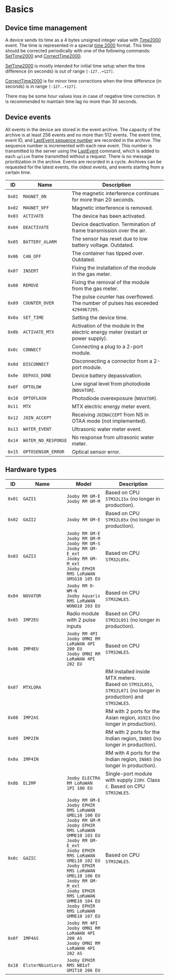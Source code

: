# Basics

## Device time management

A device sends its time as a 4 bytes unsigned integer value with [Time2000](./commands/uplink/Time2000.md) event.
The time is represented in a special [time 2000](./types.md#time-2000) format.
This time should be corrected periodically with one of the following commands: [SetTime2000](./commands/SetTime2000.md) and [CorrectTime2000](./commands/CorrectTime2000.md).

[SetTime2000](./commands/SetTime2000.md) is mostly intended for initial time setup when the time difference (in seconds) is out of range `[-127..+127]`.

[CorrectTime2000](./commands/CorrectTime2000.md) is for minor time corrections when the time difference (in seconds) is in range `[-127..+127]`.

There may be some hour values loss in case of negative time correction.
It is recommended to maintain time lag no more than 30 seconds.


## Device events

All events in the device are stored in the event archive.
The capacity of the archive is at least 256 events and no more than 512 events.
The event time, event ID, and [LastEvent sequence number](./commands/uplink/LastEvent.md#sequence-number) are recorded in the archive.
The sequence number is incremented with each new event.
This number is transmitted to the server using the [LastEvent](./commands/uplink/LastEvent.md) command, which is added to each `uplink` frame transmitted without a request.
There is no message prioritization in the archive.
Events are recorded in a cycle.
Archives can be requested for the latest events, the oldest events, and events starting from a certain time.

| ID     | Name                | Description                                                                       |
| ------ | ------------------- | --------------------------------------------------------------------------------- |
| `0x01` | `MAGNET_ON`         | The magnetic interference continues for more than 20 seconds.                     |
| `0x02` | `MAGNET_OFF`        | Magnetic interference is removed.                                                 |
| `0x03` | `ACTIVATE`          | The device has been activated.                                                    |
| `0x04` | `DEACTIVATE`        | Device deactivation. Termination of frame transmission over the air.              |
| `0x05` | `BATTERY_ALARM`     | The sensor has reset due to low battery voltage. Outdated.                        |
| `0x06` | `CAN_OFF`           | The container has tipped over. Outdated.                                          |
| `0x07` | `INSERT`            | Fixing the installation of the module in the gas meter.                           |
| `0x08` | `REMOVE`            | Fixing the removal of the module from the gas meter.                              |
| `0x09` | `COUNTER_OVER`      | The pulse counter has overflowed. The number of pulses has exceeded `4294967295`. |
| `0x0a` | `SET_TIME`          | Setting the device time.                                                          |
| `0x0b` | `ACTIVATE_MTX`      | Activation of the module in the electric energy meter (restart or power supply).  |
| `0x0c` | `CONNECT`           | Connecting a plug to a 2-port module.                                             |
| `0x0d` | `DISCONNECT`        | Disconnecting a connector from a 2-port module.                                   |
| `0x0e` | `DEPASS_DONE`       | Device battery depassivation.                                                     |
| `0x0f` | `OPTOLOW`           | Low signal level from photodiode (`NOVATOR`).                                     |
| `0x10` | `OPTOFLASH`         | Photodiode overexposure (`NOVATOR`).                                              |
| `0x11` | `MTX`               | MTX electric energy meter event.                                                  |
| `0x12` | `JOIN_ACCEPT`       | Receiving `JOINACCEPT` from NS in OTAA mode (not implemented).                    |
| `0x13` | `WATER_EVENT`       | Ultrasonic water meter event.                                                     |
| `0x14` | `WATER_NO_RESPONSE` | No response from ultrasonic water meter.                                          |
| `0x15` | `OPTOSENSOR_ERROR`  | Optical sensor error.                                                             |


## Hardware types

<table>
    <thead>
        <tr>
            <th>ID</th>
            <th>Name</th>
            <th>Model</th>
            <th>Description</th>
        </tr>
    </thead>
    <tbody>
        <tr>
            <td><code>0x01</code></td>
            <td><code>GAZI1</code></td>
            <td>
                <code>Jooby RM GM-E</code> <br/>
                <code>Jooby RM GM-M</code>
            </td>
            <td>Based on CPU <code>STM32L15x</code> (no longer in production).</td>
        </tr>
        <tr>
            <td><code>0x02</code></td>
            <td><code>GAZI2</code></td>
            <td>
                <code>Jooby RM GM-E</code>
            </td>
            <td>Based on CPU <code>STM32L05x</code> (no longer in production).</td>
        </tr>
        <tr>
            <td><code>0x03</code></td>
            <td><code>GAZI3</code></td>
            <td>
                <code>Jooby RM GM-E</code> <br/>
                <code>Jooby RM GM-M</code> <br/>
                <code>Jooby RM GM-S</code> <br/>
                <code>Jooby RM GM-E_ext</code> <br/>
                <code>Jooby RM GM-M_ext</code> <br/>
                <code>Jooby EPHIR RMS LoRaWAN GMSG10 105 EU</code>
            </td>
            <td>Based on CPU <code>STM32L05x</code>.</td>
        </tr>
        <tr>
            <td><code>0x04</code></td>
            <td><code>NOVATOR</code></td>
            <td>
                <code>Jooby RM O-WM-N</code> <br/>
                <code>Jooby Aquaris RMS LoRaWAN WONO10 203 EU</code>
            </td>
            <td>Based on CPU <code>STM32WLE5</code>.</td>
        </tr>
        <tr>
            <td><code>0x05</code></td>
            <td><code>IMP2EU</code></td>
            <td>
                Radio module with 2 pulse inputs
            </td>
            <td>Based on CPU <code>STM32L051</code> (no longer in production).</td>
        </tr>
        <tr>
            <td><code>0x06</code></td>
            <td><code>IMP4EU</code></td>
            <td>
                <code>Jooby RM 4PI</code> <br/>
                <code>Jooby OMNI RM LoRaWAN 4PI 200 EU</code> <br/>
                <code>Jooby OMNI RM LoRaWAN 4PI 202 EU</code>
            </td>
            <td>Based on CPU <code>STM32WLE5</code>.</td>
        </tr>
        <tr>
            <td><code>0x07</code></td>
            <td><code>MTXLORA</code></td>
            <td></td>
            <td>
                RM installed inside MTX meters. <br/>
                Based on <code>STM32L051</code>, <code>STM32L071</code> (no longer in production) and <code>STM32WLE5</code>.
            </td>
        </tr>
        <tr>
            <td><code>0x08</code></td>
            <td><code>IMP2AS</code></td>
            <td></td>
            <td>RM with 2 ports for the Asian region, <code>AS923</code> (no longer in production).</td>
        </tr>
        <tr>
            <td><code>0x09</code></td>
            <td><code>IMP2IN</code></td>
            <td></td>
            <td>RM with 2 ports for the Indian region, <code>IN865</code> (no longer in production).</td>
        </tr>
        <tr>
            <td><code>0x0a</code></td>
            <td><code>IMP4IN</code></td>
            <td></td>
            <td>RM with 4 ports for the Indian region, <code>IN865</code> (no longer in production).</td>
        </tr>
        <tr>
            <td><code>0x0b</code></td>
            <td><code>ELIMP</code></td>
            <td>
                <code>Jooby ELECTRA RM LoRaWAN 1PI 100 EU</code>
            </td>
            <td>Single-port module with supply <code>220V</code>. Class <code>C</code>. Based on CPU <code>STM32WLE5</code>.</td>
        </tr>
        <tr>
            <td><code>0x0c</code></td>
            <td><code>GAZIC</code></td>
            <td>
                <code>Jooby RM GM-E</code> <br/>
                <code>Jooby EPHIR RMS LoRaWAN GMEL10 100 EU</code> <br/>
                <code>Jooby RM GM-M</code> <br/>
                <code>Jooby EPHIR RMS LoRaWAN GMME10 103 EU</code> <br/>
                <code>Jooby RM GM-E_ext</code> <br/>
                <code>Jooby EPHIR RMS LoRaWAN GMEL10 102 EU</code> <br/>
                <code>Jooby EPHIR RMS LoRaWAN GMEL10 106 EU</code> <br/>
                <code>Jooby RM GM-M_ext</code> <br/>
                <code>Jooby EPHIR RMS LoRaWAN GMME10 104 EU</code> <br/>
                <code>Jooby EPHIR RMS LoRaWAN GMME10 107 EU</code>
            </td>
            <td>Based on CPU <code>STM32WLE5</code>.</td>
        </tr>
        <tr>
            <td><code>0x0f</code></td>
            <td><code>IMP4AS</code></td>
            <td>
                <code>Jooby RM 4PI</code> <br/>
                <code>Jooby OMNI RM LoRaWAN 4PI 200 AS</code> <br/>
                <code>Jooby OMNI RM LoRaWAN 4PI 202 AS</code>
            </td>
        </tr>
        <tr>
            <td><code>0x18</code></td>
            <td><code>ElsterNbiotLora</code></td>
            <td>
                <code>Jooby EPHIR RMS NBIoT GMIT10 206 EU</code> <br>
            </td>
        </tr>
    </tbody>
</table>
